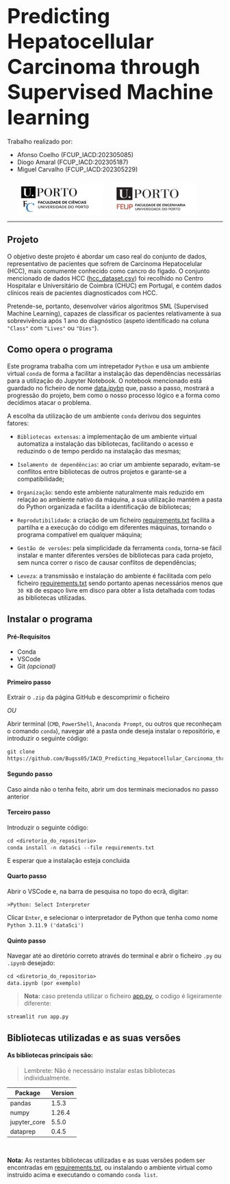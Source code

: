 # <font size="65">Predicting Hepatocellular Carcinoma through Supervised Machine learning</font>

Trabalho realizado por:

* Afonso Coelho (FCUP_IACD:202305085)
* Diogo Amaral (FCUP_IACD:202305187) 
* Miguel Carvalho (FCUP_IACD:202305229)

<div style="padding: 10px;padding-left:5%">
<img src="fotos_md/Cienciasporto.png" style="float:left; height:75px;width:200px">
<img src="fotos_md/Feuporto.png" style="float:left ; height:75px; padding-left:20px;width:200px">
</div>

<div style="clear:both;"></div>

******

## Projeto  

O objetivo deste projeto é abordar um caso real do conjunto de dados, representativo de pacientes que sofrem de Carcinoma Hepatocelular (HCC), mais comumente conhecido como cancro do fígado. O conjunto mencionado de dados HCC ([hcc_dataset.csv](hcc_dataset.csv)) foi recolhido no Centro Hospitalar e Universitário de Coimbra (CHUC) em Portugal, e contém dados clínicos reais de pacientes diagnosticados com HCC.<br>

Pretende-se, portanto, desenvolver vários algoritmos SML (Supervised Machine Learning), capazes de classificar os pacientes relativamente à sua sobrevivência após 1 ano do diagnóstico (aspeto identificado na coluna `"Class"` com `"Lives"` ou `"Dies"`). <br>


 ## Como opera o programa

Este programa trabalha com um intrepetador `Python` e usa um ambiente virtual `conda`  de forma a facilitar a instalação das dependências necessárias para a utilização do Jupyter Notebook. O notebook mencionado está guardado no ficheiro de nome [data.ipybn](data.ipybn) que, passo a passo, mostrará a progressão do projeto, bem como o nosso processo lógico e a forma como decidimos atacar o problema. <br>

A escolha da utilização de um ambiente `conda` derivou dos seguintes fatores:

* ``Bibliotecas extensas``: a implementação de um ambiente virtual automatiza a instalação das bibliotecas, facilitando o acesso e reduzindo o de tempo perdido na instalação das mesmas;
 
* ``Isolamento de dependências``: ao criar um ambiente separado, evitam-se conflitos entre bibliotecas de outros projetos e garante-se a compatibilidade;

* ``Organização``: sendo este ambiente naturalmente mais reduzido em relaçáo ao ambiente nativo da máquina, a sua utilização mantém a pasta do Python organizada e facilita a identificação de bibliotecas;

* ``Reprodutibilidade``: a criação de um ficheiro [requirements.txt](requirements.txt) facilita a partilha e a execução do código em diferentes máquinas, tornando o programa compatível em qualquer máquina;

* ``Gestão de versões``: pela simplicidade da ferramenta `conda`, torna-se fácil instalar e manter diferentes versões de bibliotecas para cada projeto, sem nunca correr o risco de causar conflitos de dependências;

* ``Leveza``: a transmissão e instalação do ambiente é facilitada com pelo ficheiro [requirements.txt](requirements.txt) sendo portanto apenas necessários menos que `30 KB` de espaço livre em disco para obter a lista detalhada com todas as bibliotecas utilizadas.

## Instalar o programa

#### Pré-Requisitos
* Conda
* VSCode
* Git *(opcional)*

#### Primeiro passo 
Extrair o `.zip` da página GitHub e descomprimir o ficheiro

*OU*

Abrir terminal (`CMD`, `PowerShell`, `Anaconda Prompt`, ou outros que reconheçam o comando `conda`), navegar até a pasta onde deseja instalar o repositório, e introduzir o seguinte código:
```
git clone https://github.com/Bugss05/IACD_Predicting_Hepatocellular_Carcinoma_through_SML.git
```

#### Segundo passo
Caso ainda não o tenha feito, abrir um dos terminais mecionados no passo anterior

#### Terceiro passo
Introduzir o seguinte código:
```
cd <diretorio_do_repositorio>
conda install -n dataSci --file requirements.txt
```
E esperar que a instalação esteja concluida

#### Quarto passo 
Abrir o VSCode e, na barra de pesquisa no topo do ecrã, digitar:
```
>Python: Select Interpreter
```
Clicar `Enter`, e selecionar o interpretador de Python que tenha como nome `Python 3.11.9 ('dataSci')`


#### Quinto passo
Navegar até ao diretório correto através do terminal e abrir o ficheiro `.py` ou `.ipynb` desejado:
```
cd <diretorio_do_repositorio>
data.ipynb (por exemplo)
```
>**Nota:** caso pretenda utilizar o ficheiro [app.py](app.py), o codigo é ligeiramente diferente:
```
streamlit run app.py
```

## Bibliotecas utilizadas e as suas versões
#### As bibliotecas principais são:
>Lembrete: Não é necessário instalar estas bibliotecas individualmente.
<table>
  <thead>
    <tr>
      <th>Package</th>
      <th>Version</th>
    </tr>
  </thead>
  <tbody>
    <tr>
      <td>pandas</td>
      <td>1.5.3</td>
    </tr>
    <tr>
      <td>numpy</td>
      <td>1.26.4</td>
    </tr>
    <tr>
      <td>jupyter_core</td>
      <td>5.5.0</td>
    </tr>
    <tr>
      <td>dataprep</td>
      <td>0.4.5</td>
    </tr>
  </tbody>
</table>
<br>

**Nota:** As restantes bibliotecas utilizadas e as suas versões podem ser encontradas em [requirements.txt](requirements.txt), ou instalando o ambiente virtual como instruido acima e executando o comando `conda list`.

